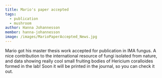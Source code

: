 ```yaml
---
title: Mario's paper accepted
tags:
  - publication
  - mushroom
author: Hanna Johannesson
member: hanna-johannesson
image: /images/MarioPaperAccepted_News.jpg
---
```


Mario got his master thesis work accepted for publication in IMA fungus. A nice contribution to the international resource of fungi isolated from nature, and data showing really cool small fruiting bodies of Hericium coralloides formed in the lab! Soon it will be printed in the journal, so you can check it out.
